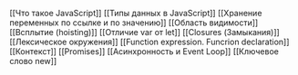 [[Что такое JavaScript]]
[[Типы данных в JavaScript]]
[[Хранение переменных по ссылке и по значению]]
[[Область видимости]]
[[Всплытие (hoisting)]]
[[Отличие var от let]]
[[Closures (Замыкания)]]
[[Лексическое окружения]]
[[Function expression. Funcrion declaration]]
[[Контекст]]
[[Promises]]
[[Асинхронность и Event Loop]]
[[Ключевое слово new]]
